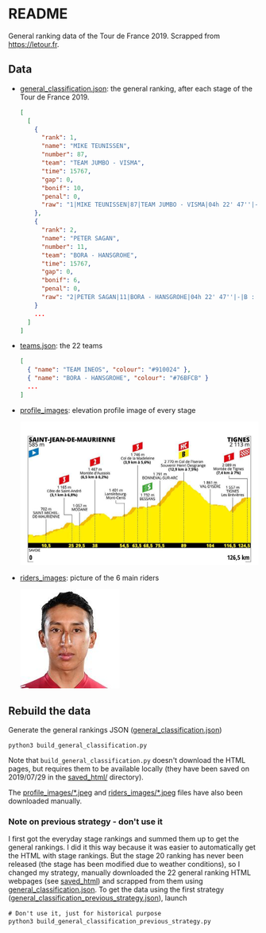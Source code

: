 # README

General ranking data of the Tour de France 2019. Scrapped from https://letour.fr.

## Data

- [general_classification.json](./general_classification.json): the general ranking, after each stage of the Tour de France 2019.

  ```json
  [
    [
      {
        "rank": 1,
        "name": "MIKE TEUNISSEN",
        "number": 87,
        "team": "TEAM JUMBO - VISMA",
        "time": 15767,
        "gap": 0,
        "bonif": 10,
        "penal": 0,
        "raw": "1|MIKE TEUNISSEN|87|TEAM JUMBO - VISMA|04h 22' 47''|-|B : 10''|-"
      },
      {
        "rank": 2,
        "name": "PETER SAGAN",
        "number": 11,
        "team": "BORA - HANSGROHE",
        "time": 15767,
        "gap": 0,
        "bonif": 6,
        "penal": 0,
        "raw": "2|PETER SAGAN|11|BORA - HANSGROHE|04h 22' 47''|-|B : 6''|-"
      }
      ...
    ]
  ]
  ```

- [teams.json](./teams.json): the 22 teams

  ```json
  [
    { "name": "TEAM INEOS", "colour": "#910024" },
    { "name": "BORA - HANSGROHE", "colour": "#76BFCB" }
    ...
  ]
  ```

- [profile_images](./profile_images/): elevation profile image of every stage

  ![stage 19 elevation profile image](./profile_images/stage-19.jpeg)

- [riders_images](./riders_images/): picture of the 6 main riders

  ![Egan Bernal picture](./riders_images/EGAN_BERNAL.jpeg)

## Rebuild the data

Generate the general rankings JSON ([general_classification.json](./general_classification.json))

```
python3 build_general_classification.py
```

Note that `build_general_classification.py` doesn't download the HTML pages, but requires them to be available locally (they have been saved on 2019/07/29 in the [saved_html/](./saved_html/) directory).

The [profile_images/\*.jpeg](./profile_images/) and [riders_images/\*.jpeg](./riders_images/) files have also been downloaded manually.

### Note on previous strategy - don't use it

I first got the everyday stage rankings and summed them up to get the general rankings. I did it this way because it was easier to automatically get the HTML with stage rankings. But the stage 20 ranking has never been released (the stage has been modified due to weather conditions), so I changed my strategy, manually downloaded the 22 general ranking HTML webpages (see [saved_html](./saved_html/)) and scrapped from them using [general_classification.json](./general_classification.json). To get the data using the first strategy ([general_classification_previous_strategy.json](./general_classification_previous_strategy.json)), launch

```
# Don't use it, just for historical purpose
python3 build_general_classification_previous_strategy.py
```
